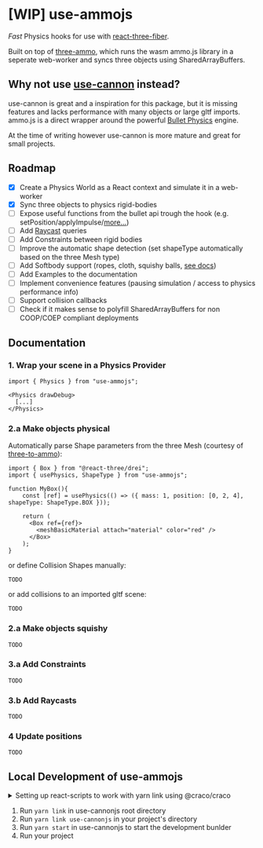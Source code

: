 # [WIP] use-ammojs

*Fast* Physics hooks for use with [react-three-fiber](https://github.com/pmndrs/react-three-fiber).

Built on top of [three-ammo](https://github.com/infinitelee/three-ammo), which runs the wasm ammo.js library in a seperate web-worker and syncs three objects using SharedArrayBuffers.

## Why not use [use-cannon](https://github.com/pmndrs/use-cannon) instead?

use-cannon is great and a inspiration for this package, but it is missing features and lacks performance with many objects or large gltf imports. ammo.js is a direct wrapper around the powerful [Bullet Physics](http://www.bulletphysics.org/) engine.

At the time of writing however use-cannon is more mature and great for small projects.

## Roadmap

- [x] Create a Physics World as a React context and simulate it in a web-worker
- [x] Sync three objects to physics rigid-bodies
- [ ] Expose useful functions from the bullet api trough the hook (e.g. setPosition/applyImpulse/[more...](https://pybullet.org/Bullet/BulletFull/classbtRigidBody.html))
- [ ] Add [Raycast](https://pybullet.org/Bullet/BulletFull/classbtCollisionWorld.html#aaac6675c8134f6695fecb431c72b0a6a) queries
- [ ] Add Constraints between rigid bodies
- [ ] Improve the automatic shape detection (set shapeType automatically based on the three Mesh type)
- [ ] Add Softbody support (ropes, cloth, squishy balls, [see docs](https://pybullet.org/Bullet/BulletFull/classbtSoftBody.html))
- [ ] Add Examples to the documentation
- [ ] Implement convenience features (pausing simulation / access to physics performance info)
- [ ] Support collision callbacks
- [ ] Check if it makes sense to polyfill SharedArrayBuffers for non COOP/COEP compliant deployments

## Documentation

### 1. Wrap your scene in a Physics Provider
```tsx
import { Physics } from "use-ammojs";

<Physics drawDebug>
  [...] 
</Physics>
```

### 2.a Make objects physical

Automatically parse Shape parameters from the three Mesh (courtesy of [three-to-ammo](https://github.com/InfiniteLee/three-to-ammo)):

```tsx
import { Box } from "@react-three/drei";
import { usePhysics, ShapeType } from "use-ammojs";

function MyBox(){
    const [ref] = usePhysics(() => ({ mass: 1, position: [0, 2, 4], shapeType: ShapeType.BOX }));

    return (
      <Box ref={ref}>
        <meshBasicMaterial attach="material" color="red" />
      </Box>
    );
}
```

or define Collision Shapes manually:
```
TODO
```

or add collisions to an imported gltf scene:
```
TODO
```

### 2.a Make objects squishy

```
TODO
```


### 3.a Add Constraints

```
TODO
```


### 3.b Add Raycasts

```
TODO
```


### 4 Update positions


```
TODO
```


## Local Development of use-ammojs


<details> 
<summary> Setting up react-scripts to work with yarn link using @craco/craco </summary>

1. `yarn add @craco/craco --dev`
2. Replace `react-scripts` with `craco` in your `package.json` (see [@craco/craco](https://www.npmjs.com/package/@craco/craco) documentation)
3. Add `craco.config.js` to project root:

```js
const path = require("path");

[...]

// Fix that prevents a duplicate react library being imported when using a linked yarn package
webpackConfig.resolve.alias = {
  ...webpackConfig.resolve.alias,
  react: path.resolve("./node_modules/react"),
  "react-three-fiber": path.resolve("./node_modules/react-three-fiber"),
  three: path.resolve("./node_modules/three"),
};

[...]
```

</details>

1. Run `yarn link` in use-cannonjs root directory
2. Run `yarn link use-cannonjs` in your project's directory
3. Run `yarn start` in use-cannonjs to start the development bunlder
4. Run your project
